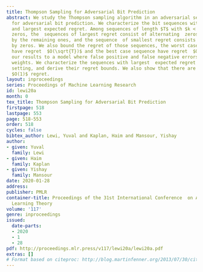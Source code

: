 ```yaml
---
title: Thompson Sampling for Adversarial Bit Prediction
abstract: We study the Thompson sampling algorithm in an adversarial setting, specifically,
  for adversarial bit prediction. We characterize the bit sequences with the smallest
  and largest expected regret. Among sequences of length $T$ with $k < \frac{T}{2}$
  zeros, the  sequences of largest regret consist of alternating  zeros and ones followed
  by the remaining ones, and the sequence  of smallest regret consists of  ones followed
  by zeros. We also bound the regret of those sequences, the worst case sequences
  have regret  $O(\sqrt{T})$ and the best case sequence have regret  $O(1)$. We extend
  our results to a model where false positive and false negative errors have different
  weights. We characterize the sequences with largest  expected regret in this generalized
  setting, and derive their regret bounds. We also show that there are sequences with
  $O(1)$ regret.
layout: inproceedings
series: Proceedings of Machine Learning Research
id: lewi20a
month: 0
tex_title: Thompson Sampling for Adversarial Bit Prediction
firstpage: 518
lastpage: 553
page: 518-553
order: 518
cycles: false
bibtex_author: Lewi, Yuval and Kaplan, Haim and Mansour, Yishay
author:
- given: Yuval
  family: Lewi
- given: Haim
  family: Kaplan
- given: Yishay
  family: Mansour
date: 2020-01-28
address: 
publisher: PMLR
container-title: Proceedings of the 31st International Conference  on Algorithmic
  Learning Theory
volume: '117'
genre: inproceedings
issued:
  date-parts:
  - 2020
  - 1
  - 28
pdf: http://proceedings.mlr.press/v117/lewi20a/lewi20a.pdf
extras: []
# Format based on citeproc: http://blog.martinfenner.org/2013/07/30/citeproc-yaml-for-bibliographies/
---
```

